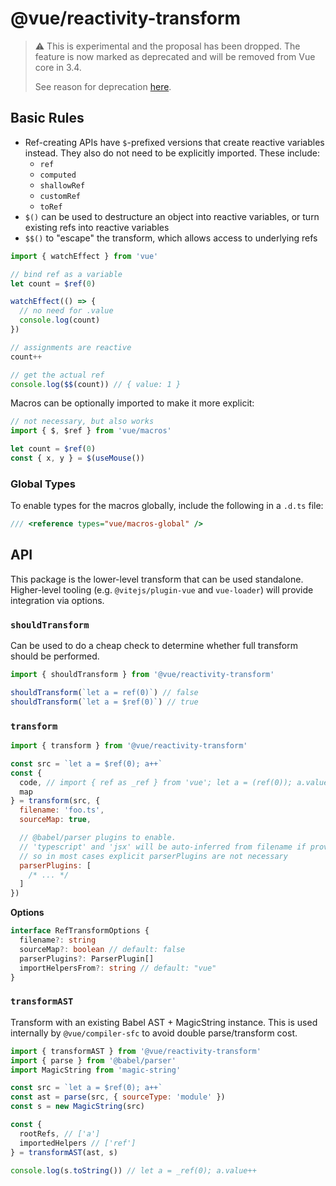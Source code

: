 # @vue/reactivity-transform

> ⚠️ This is experimental and the proposal has been dropped.
> The feature is now marked as deprecated and will be removed from Vue core
> in 3.4.
>
> See reason for deprecation [here](https://github.com/vuejs/rfcs/discussions/369#discussioncomment-5059028).

## Basic Rules

- Ref-creating APIs have `$`-prefixed versions that create reactive variables instead. They also do not need to be explicitly imported. These include:
  - `ref`
  - `computed`
  - `shallowRef`
  - `customRef`
  - `toRef`
- `$()` can be used to destructure an object into reactive variables, or turn existing refs into reactive variables
- `$$()` to "escape" the transform, which allows access to underlying refs

```js
import { watchEffect } from 'vue'

// bind ref as a variable
let count = $ref(0)

watchEffect(() => {
  // no need for .value
  console.log(count)
})

// assignments are reactive
count++

// get the actual ref
console.log($$(count)) // { value: 1 }
```

Macros can be optionally imported to make it more explicit:

```js
// not necessary, but also works
import { $, $ref } from 'vue/macros'

let count = $ref(0)
const { x, y } = $(useMouse())
```

### Global Types

To enable types for the macros globally, include the following in a `.d.ts` file:

```ts
/// <reference types="vue/macros-global" />
```

## API

This package is the lower-level transform that can be used standalone. Higher-level tooling (e.g. `@vitejs/plugin-vue` and `vue-loader`) will provide integration via options.

### `shouldTransform`

Can be used to do a cheap check to determine whether full transform should be performed.

```js
import { shouldTransform } from '@vue/reactivity-transform'

shouldTransform(`let a = ref(0)`) // false
shouldTransform(`let a = $ref(0)`) // true
```

### `transform`

```js
import { transform } from '@vue/reactivity-transform'

const src = `let a = $ref(0); a++`
const {
  code, // import { ref as _ref } from 'vue'; let a = (ref(0)); a.value++"
  map
} = transform(src, {
  filename: 'foo.ts',
  sourceMap: true,

  // @babel/parser plugins to enable.
  // 'typescript' and 'jsx' will be auto-inferred from filename if provided,
  // so in most cases explicit parserPlugins are not necessary
  parserPlugins: [
    /* ... */
  ]
})
```

**Options**

```ts
interface RefTransformOptions {
  filename?: string
  sourceMap?: boolean // default: false
  parserPlugins?: ParserPlugin[]
  importHelpersFrom?: string // default: "vue"
}
```

### `transformAST`

Transform with an existing Babel AST + MagicString instance. This is used internally by `@vue/compiler-sfc` to avoid double parse/transform cost.

```js
import { transformAST } from '@vue/reactivity-transform'
import { parse } from '@babel/parser'
import MagicString from 'magic-string'

const src = `let a = $ref(0); a++`
const ast = parse(src, { sourceType: 'module' })
const s = new MagicString(src)

const {
  rootRefs, // ['a']
  importedHelpers // ['ref']
} = transformAST(ast, s)

console.log(s.toString()) // let a = _ref(0); a.value++
```
